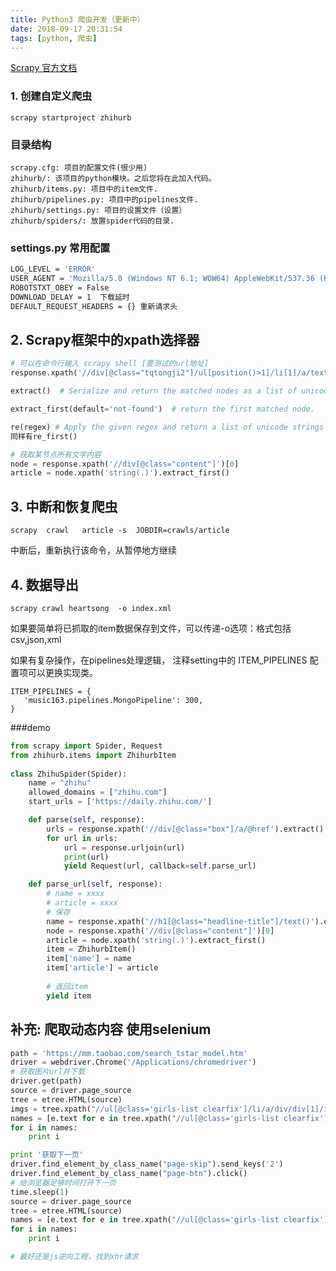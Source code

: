 ```yaml
---
title: Python3 爬虫开发（更新中）
date: 2018-09-17 20:31:54
tags: [python, 爬虫]
---
```

[Scrapy 官方文档](https://doc.scrapy.org/en/1.5/)
### 1. 创建自定义爬虫
    scrapy startproject zhihurb
<!--more-->
### 目录结构
    scrapy.cfg: 项目的配置文件(很少用)
    zhihurb/: 该项目的python模块。之后您将在此加入代码。
    zhihurb/items.py: 项目中的item文件.
    zhihurb/pipelines.py: 项目中的pipelines文件.
    zhihurb/settings.py: 项目的设置文件（设置）
    zhihurb/spiders/: 放置spider代码的目录.

### settings.py 常用配置
``` bash
LOG_LEVEL = 'ERROR'
USER_AGENT = 'Mozilla/5.0 (Windows NT 6.1; WOW64) AppleWebKit/537.36 (KHTML, like Gecko) Chrome/55.0.2883.87 Safari/537.36'
ROBOTSTXT_OBEY = False 
DOWNLOAD_DELAY = 1  下载延时
DEFAULT_REQUEST_HEADERS = {} 重新请求头
```

## 2. Scrapy框架中的xpath选择器
``` python
# 可以在命令行输入 scrapy shell [要测试的url地址]
response.xpath('//div[@class="tqtongji2"]/ul[position()>1]/li[1]/a/text()').extract() 进行测试

extract()  # Serialize and return the matched nodes as a list of unicode strings. Percent encoded content is unquoted. 

extract_first(default='not-found')  # return the first matched node.

re(regex) # Apply the given regex and return a list of unicode strings with the matches.
同样有re_first()

# 获取某节点所有文字内容
node = response.xpath('//div[@class="content"]')[0]
article = node.xpath('string(.)').extract_first()

```

## 3. 中断和恢复爬虫
    scrapy  crawl   article -s  JOBDIR=crawls/article
中断后，重新执行该命令，从暂停地方继续

## 4. 数据导出
    scrapy crawl heartsong  -o index.xml  
如果要简单将已抓取的item数据保存到文件，可以传递-o选项：格式包括 csv,json,xml

如果有复杂操作，在pipelines处理逻辑， 注释setting中的 ITEM_PIPELINES 配置项可以更换实现类。
```
ITEM_PIPELINES = {
   'music163.pipelines.MongoPipeline': 300,
}

```

###demo
``` python
from scrapy import Spider, Request
from zhihurb.items import ZhihurbItem
 
class ZhihuSpider(Spider):
    name = "zhihu"
    allowed_domains = ["zhihu.com"]
    start_urls = ['https://daily.zhihu.com/']

    def parse(self, response):
        urls = response.xpath('//div[@class="box"]/a/@href').extract()
        for url in urls:
            url = response.urljoin(url)
            print(url)
            yield Request(url, callback=self.parse_url)

    def parse_url(self, response):
        # name = xxxx
        # article = xxxx
        # 保存
        name = response.xpath('//h1[@class="headline-title"]/text()').extract_first()
        node = response.xpath('//div[@class="content"]')[0]
        article = node.xpath('string(.)').extract_first()
        item = ZhihurbItem()
        item['name'] = name
        item['article'] = article
     
        # 返回item
        yield item
```
## 补充: 爬取动态内容 使用selenium
``` python
path = 'https://mm.taobao.com/search_tstar_model.htm'
driver = webdriver.Chrome('/Applications/chromedriver')
# 获取图片url并下载
driver.get(path)
source = driver.page_source
tree = etree.HTML(source)
imgs = tree.xpath("//ul[@class='girls-list clearfix']/li/a/div/div[1]/img/@src")
names = [e.text for e in tree.xpath("//ul[@class='girls-list clearfix']/li/a/div/div[2]/span[1]")]
for i in names:
    print i

print '获取下一页'
driver.find_element_by_class_name("page-skip").send_keys('2')
driver.find_element_by_class_name("page-btn").click()
# 给浏览器足够时间打开下一页
time.sleep(1)
source = driver.page_source
tree = etree.HTML(source)
names = [e.text for e in tree.xpath("//ul[@class='girls-list clearfix']/li/a/div/div[2]/span[1]")]
for i in names:
    print i

# 最好还是js逆向工程，找到xhr请求
```


